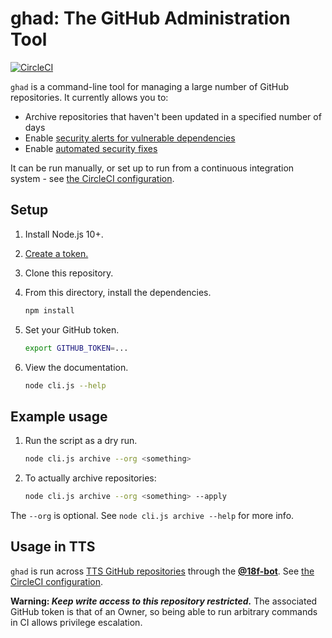 # ghad: The GitHub Administration Tool

[![CircleCI](https://circleci.com/gh/18F/ghad.svg?style=svg)](https://circleci.com/gh/18F/ghad)

`ghad` is a command-line tool for managing a large number of GitHub repositories. It currently allows you to:

- Archive repositories that haven't been updated in a specified number of days
- Enable [security alerts for vulnerable dependencies](https://help.github.com/en/articles/about-security-alerts-for-vulnerable-dependencies)
- Enable [automated security fixes](https://help.github.com/en/articles/configuring-automated-security-fixes)

It can be run manually, or set up to run from a continuous integration system - see [the CircleCI configuration](.circleci/config.yml).

## Setup

1. Install Node.js 10+.
1. [Create a token.](https://github.com/settings/tokens/new?description=ghad&scopes=repo,read:org)
1. Clone this repository.
1. From this directory, install the dependencies.

   ```sh
   npm install
   ```

1. Set your GitHub token.

   ```sh
   export GITHUB_TOKEN=...
   ```

1. View the documentation.

   ```sh
   node cli.js --help
   ```

## Example usage

1. Run the script as a dry run.

   ```sh
   node cli.js archive --org <something>
   ```

1. To actually archive repositories:

   ```sh
   node cli.js archive --org <something> --apply
   ```

The `--org` is optional. See `node cli.js archive --help` for more info.

## Usage in TTS

`ghad` is run across [TTS GitHub repositories](https://handbook.18f.gov/github/#organizations) through the [**@18f-bot**](https://github.com/18f-bot). See [the CircleCI configuration](.circleci/config.yml).

**Warning: _Keep write access to this repository restricted._** The associated GitHub token is that of an Owner, so being able to run arbitrary commands in CI allows privilege escalation.
